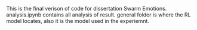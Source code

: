 This is the final verison of code for dissertation Swarm Emotions.
analysis.ipynb contains all analysis of result.
general folder is where the RL model locates, also it is the model used in the experiemnt.
